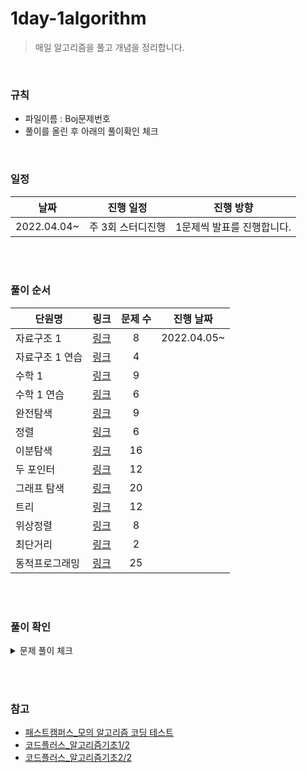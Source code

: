 # 1day-1algorithm
> 매일 알고리즘을 풀고 개념을 정리합니다.

<br/>

### 규칙

- 파일이름 : Boj문제번호
- 풀이를 올린 후 아래의 풀이확인 체크

<br/>

### 일정

 |날짜|진행 일정| 진행 방향|
 |---|---|---|
 |2022.04.04~|주 3회 스터디진행| 1문제씩 발표를 진행합니다.|

<br/><br/>

### 풀이 순서

| 단원명 | 링크 | 문제 수 | 진행 날짜|
|---|---|:---:|---|
|자료구조 1| [링크](문제풀이순서/01자료구조1/README.md) |8|2022.04.05~ |
|자료구조 1 연습|[링크](문제풀이순서/01-1자료구조1연습/README.md) |4||
|수학 1|[링크](문제풀이순서/02수학1/README.md) |9||
|수학 1 연습|[링크](문제풀이순서/02-1수학1연습/README.md)|6|
|완전탐색|[링크](문제풀이순서/03완전탐색/README.md)|9||
|정렬|[링크](문제풀이순서/04정렬/README.md)|6||
|이분탐색|[링크](문제풀이순서/05이분탐색/README.md)|16||
|두 포인터|[링크](문제풀이순서/06두포인터/README.md)|12||
|그래프 탐색|[링크](문제풀이순서/07그래프검색/README.md)|20||
|트리|[링크](문제풀이순서/08트리/README.md)|12||
|위상정렬|[링크](문제풀이순서/09위상정렬/README.md)|8||
|최단거리|[링크](문제풀이순서/10최단거리/README.md)|2||
|동적프로그래밍|[링크](문제풀이순서/11동적프로그래밍/README.md)|25||

<br/><br/>

### 풀이 확인

<details>
<summary>문제 풀이 체크</summary>
<div markdown="1"> 
    
|날짜|문제|김현정|이현민|서두나|손창현|장수연|
|----|----|:----:|:----:|:----:|:----:|:----:|    
  | 22/04/05 | [스택](https://www.acmicpc.net/problem/10828)  | <li> [ ] </li>| <li> [ ] </li> |<li> [ ] </li> |<li> [ ] </li>| <li> [ ] </li> |
<div>
</details>

<br/><br/>

### 참고

* [패스트캠퍼스_모의 알고리즘 코딩 테스트](https://github.com/rhs0266/FastCampus/tree/main/%EA%B0%95%EC%9D%98%20%EC%9E%90%EB%A3%8C)
* [코드플러스_알고리즘기초1/2](https://code.plus/course/41)
* [코드플러스_알고리즘기초2/2](https://code.plus/course/42)
